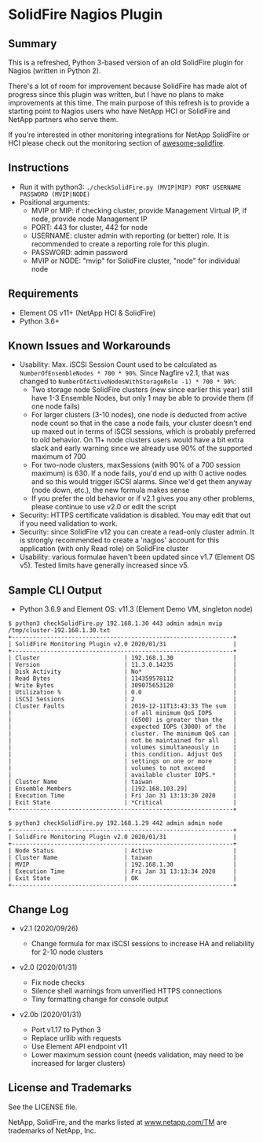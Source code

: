 # SolidFire Nagios Plugin

## Summary

This is a refreshed, Python 3-based version of an old SolidFire plugin for Nagios (written in Python 2). 

There's a lot of room for improvement because SolidFire has made alot of progress since this plugin was written, but I have no plans to make improvements at this time. The main purpose of this refresh is to provide a starting point to Nagios users who have NetApp HCI or SolidFire and NetApp partners who serve them.

If you're interested in other monitoring integrations for NetApp SolidFire or HCI please check out the monitoring section of [awesome-solidfire](https://github.com/scaleoutsean/awesome-solidfire).

## Instructions

- Run it with python3: `./checkSolidFire.py (MVIP|MIP) PORT USERNAME PASSWORD (MVIP|NODE)`
- Positional arguments:
  - MVIP or MIP: if checking cluster, provide Management Virtual IP, if node, provide node Management IP
  - PORT: 443 for cluster, 442 for node
  - USERNAME: cluster admin with reporting (or better) role. It is recommended to create a reporting role for this plugin.
  - PASSWORD: admin password
  - MVIP or NODE: "mvip" for SolidFire cluster, "node" for individual node

## Requirements

- Element OS v11+ (NetApp HCI & SolidFire)
- Python 3.6+

## Known Issues and Workarounds

- Usability: Max. iSCSI Session Count used to be calculated as `NumberOfEnsembleNodes * 700 * 90%`. Since Nagfire v2.1, that was changed to `NumberOfActiveNodesWithStorageRole -1) * 700 * 90%`:
  - Two storage node SolidFire clusters (new since earlier this year) still have 1-3 Ensemble Nodes, but only 1 may be able to provide them (if one node fails)
  - For larger clusters (3-10 nodes), one node is deducted from active node count so that in the case a node fails, your cluster doesn't end up maxed out in terms of iSCSI sessions, which is probably preferred to old behavior. On 11+ node clusters users would have a bit extra slack and early warning since we already use 90% of the supported maximum of 700
  - For two-node clusters, maxSessions (with 90% of a 700 session maximum) is 630. If a node fails, you'd end up with 0 active nodes and so this would trigger iSCSI alarms. Since we'd get them anyway (node down, etc.), the new formula makes sense
  - If you prefer the old behavior or if v2.1 gives you any other problems, please continue to use v2.0 or edit the script
- Security: HTTPS certificate validation is disabled. You may edit that out if you need validation to work.
- Security: since SolidFire v12 you can create a read-only cluster admin. It is strongly recommended to create a 'nagios' account for this application (with only Read role) on SolidFire cluster
- Usability: various formulae haven't been updated since v1.7 (Element OS v5). Tested limits have generally increased since v5.

## Sample CLI Output

- Python 3.6.9 and Element OS: v11.3 (Element Demo VM, singleton node)

```shell
$ python3 checkSolidFire.py 192.168.1.30 443 admin admin mvip
/tmp/cluster-192.168.1.30.txt
+---------------------------------------------------------------+
| SolidFire Monitoring Plugin v2.0 2020/01/31                   |
+---------------------------------------------------------------+
| Cluster                        | 192.168.1.30                 |
| Version                        | 11.3.0.14235                 |
| Disk Activity                  | No*                          |
| Read Bytes                     | 114359578112                 |
| Write Bytes                    | 309075653120                 |
| Utilization %                  | 0.0                          |
| iSCSI Sessions                 | 2                            |
| Cluster Faults                 | 2019-12-11T13:43:33 The sum  |
|                                | of all minimum QoS IOPS      |
|                                | (6500) is greater than the   |
|                                | expected IOPS (3000) of the  |
|                                | cluster. The minimum QoS can |
|                                | not be maintained for all    |
|                                | volumes simultaneously in    |
|                                | this condition. Adjust QoS   |
|                                | settings on one or more      |
|                                | volumes to not exceed        |
|                                | available cluster IOPS.*     |
| Cluster Name                   | taiwan                       |
| Ensemble Members               | [192.168.103.29]             |
| Execution Time                 | Fri Jan 31 13:13:30 2020     |
| Exit State                     | *Critical                    |
+---------------------------------------------------------------+

$ python3 checkSolidFire.py 192.168.1.29 442 admin admin node
+---------------------------------------------------------------+
| SolidFire Monitoring Plugin v2.0 2020/01/31                   |
+---------------------------------------------------------------+
| Node Status                    | Active                       |
| Cluster Name                   | taiwan                       |
| MVIP                           | 192.168.1.30                 |
| Execution Time                 | Fri Jan 31 13:13:34 2020     |
| Exit State                     | OK                           |
+---------------------------------------------------------------+
```

## Change Log

- v2.1 (2020/09/26)
  - Change formula for max iSCSI sessions to increase HA and reliability for 2-10 node clusters

- v2.0 (2020/01/31)
  - Fix node checks
  - Silence shell warnings from unverified HTTPS connections
  - Tiny formatting change for console output

- v2.0b (2020/01/31)
  - Port v1.17 to Python 3
  - Replace urllib with requests
  - Use Element API endpoint v11
  - Lower maximum session count (needs validation, may need to be increased for larger clusters)

## License and Trademarks

See the LICENSE file.

NetApp, SolidFire, and the marks listed at www.netapp.com/TM are trademarks of NetApp, Inc.
